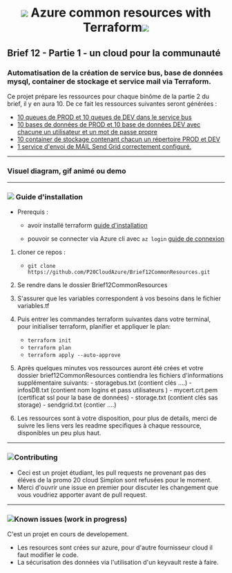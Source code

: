 # <p align="center"><img src="https://img.icons8.com/fluency/48/000000/azure-1.png"/> Azure common resources with Terraform<img src="https://img.icons8.com/fluency/48/000000/terraform.png"/></p>

## Brief 12 - Partie 1 - un cloud pour la communauté

### Automatisation de la création de service bus, base de données mysql, container de stockage et service mail via Terraform. 

Ce projet prépare les ressources pour chaque binôme de la partie 2 du brief,  il y en aura 10.
De ce fait les ressources suivantes seront générées :

* [10 queues de PROD et 10 queues de DEV dans le service bus](servicebus.md)
* [10 bases de données de PROD et 10 base de données DEV avec chacune un utilisateur et un mot de passe propre](database.md)
* [10 container de stockage contenant chacun un répertoire PROD et DEV](storage.md)
* [1 service d'envoi de MAIL Send Grid correctement configuré.](sendgrid.md)


---
### Visuel diagram, gif animé ou demo 

---
### <img src="https://img.icons8.com/cotton/40/000000/settings--v1.png"/>	Guide d'installation

- Prerequis :

	- avoir installé terraform [guide d'installation](https://learn.hashicorp.com/tutorials/terraform/install-cli)

	- pouvoir se connecter via Azure cli avec `az login` [guide de connexion](https://learn.microsoft.com/en-us/cli/azure/authenticate-azure-cli)


1. cloner ce repos : 
	- `git clone https://github.com/P20CloudAzure/Brief12CommonResources.git`
2. Se rendre dans le dossier Brief12CommonResources
3. S'assurer que les variables correspondent à vos besoins dans le fichier variables.tf
4. Puis entrer les commandes terraform suivantes dans votre terminal, pour initialiser terraform, planifier et appliquer le plan:
	- `terraform init`  
	- `terraform plan`
	- `terraform apply --auto-approve`

5. Après quelques minutes vos ressources auront été crées et votre dossier brief12CommonResources contiendra les fichiers d'informations supplémentaire suivants:
		- storagebus.txt (contient clés ....)
		- infosDB.txt (contient nom logins et pass utilisateurs )
		- mycert.crt.pem (certificat ssl pour la base de données)
		- storage.txt (contient clés sas storage)
		- sendgrid.txt (contier ....)
6. Les ressources sont à votre disposition, pour plus de details, merci de suivre les liens vers les readme specifiques à chaque ressource, disponibles  un peu plus haut.

---
### <img src="https://img.icons8.com/external-flaticons-lineal-color-flat-icons/40/000000/external-contribution-achievements-flaticons-lineal-color-flat-icons.png"/>Contributing
- Ceci est un projet étudiant, les pull requests ne provenant pas des éléves de la promo 20 cloud Simplon sont refusées pour le moment. 
- Merci d'ouvrir une issue en premier pour discuter les changement que vous voudriez apporter avant de pull request.

---
### <img src="https://img.icons8.com/external-flaticons-flat-flat-icons/40/000000/external-fire-extinguisher-wayfinding-flaticons-flat-flat-icons.png"/>Known issues (work in progress)

C'est un projet en cours de developement.
- Les resources sont crées sur azure, pour d'autre fournisseur cloud il faut modifier le code.
- La sécurisation des données via l'utilisation d'un keyvault reste à faire.
